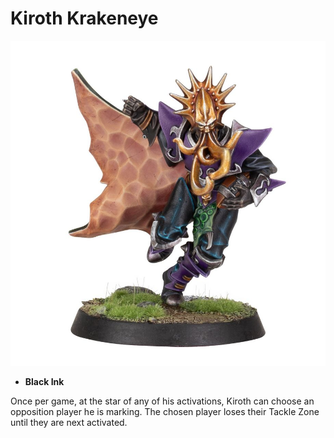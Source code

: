 # Kiroth Krakeneye

![](../media/starplayers/KirothKrakeneye1.jpg)

* **Black Ink**

Once per game, at the star of any of his activations, Kiroth can choose an opposition player he is marking. The chosen player loses their Tackle Zone until they are next activated.